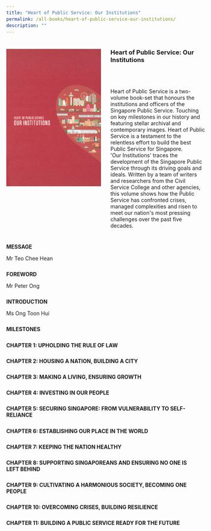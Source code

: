 ```yaml
---
title: "Heart of Public Service: Our Institutions"
permalink: /all-books/heart-of-public-service-our-institutions/
description: ""
---
```

<style>


.grid-container {
	display: grid;
	grid-template-columns: 50% 50%;
	grid-gap: 5%
	}
	
img {
		object-fit: contain;
		width: 100%;
		height: 80%;
	}	

.chapter-divider {
	margin-top: 5%;
	}	
	

</style>

<div class="grid-container">
	<div class="grid-child"><img src="/images/Books/Heart%20of%20Public%20Service%20Our%20Institutions.png"></div>
	<div class="grid-child">
		<h3>Heart of Public Service: Our Institutions</h3>
		<i></i><br>
		<i></i><br>
		<b><i></i></b>
		<p>Heart of Public Service is a two-volume book-set that honours the institutions and officers of the Singapore Public Service. Touching on key milestones in our history and featuring stellar archival and contemporary images. Heart of Public Service is a testament to the relentless effort to build the best Public Service for Singapore. <br>'Our Institutions' traces the development of the Singapore Public Service through its driving goals and ideals. Written by a team of writers and researchers from the Civil Service College and other agencies, this volume shows how the Public Service has confronted crises, managed complexities and risen to meet our nation's most pressing challenges over the past five decades.</p>
	</div>

</div>

<div>

<div class="chapter-divider">
<p><b>MESSAGE</b></p>
Mr Teo Chee Hean
</div>
	
<div class="chapter-divider">
<p><b>FOREWORD</b></p>
Mr Peter Ong
</div>
		
<div class="chapter-divider">
<p><b>INTRODUCTION</b></p>
Ms Ong Toon Hui
</div>
	
<div class="chapter-divider">
<p><b>MILESTONES</b></p>

</div>
	
<div class="chapter-divider">
<p><b>CHAPTER 1: UPHOLDING THE RULE OF LAW</b></p>

</div>
	
<div class="chapter-divider">
<p><b>CHAPTER 2: HOUSING A NATION, BUILDING A CITY</b></p>

</div>

<div class="chapter-divider">
<p><b>CHAPTER 3: MAKING A LIVING, ENSURING GROWTH</b></p>

</div>

<div class="chapter-divider">
<p><b>CHAPTER 4: INVESTING IN OUR PEOPLE</b></p>

</div>

<div class="chapter-divider">
<p><b>CHAPTER 5: SECURING SINGAPORE: FROM VULNERABILITY TO SELF-RELIANCE</b></p>

</div>

<div class="chapter-divider">
<p><b>CHAPTER 6: ESTABLISHING OUR PLACE IN THE WORLD</b></p>

</div>

	
<div class="chapter-divider">
<p><b>CHAPTER 7: KEEPING THE NATION HEALTHY</b></p>

</div>

	
<div class="chapter-divider">
<p><b>CHAPTER 8: SUPPORTING SINGAPOREANS AND ENSURING NO ONE IS LEFT BEHIND</b></p>

</div>

	
<div class="chapter-divider">
<p><b>CHAPTER 9: CULTIVATING A HARMONIOUS SOCIETY, BECOMING ONE PEOPLE</b></p>

</div>

	
<div class="chapter-divider">
<p><b>CHAPTER 10: OVERCOMING CRISES, BUILDING RESILIENCE</b></p>

</div>

	
<div class="chapter-divider">
<p><b>CHAPTER 11: BUILDING A PUBLIC SERVICE READY FOR THE FUTURE</b></p>

</div>







</div>